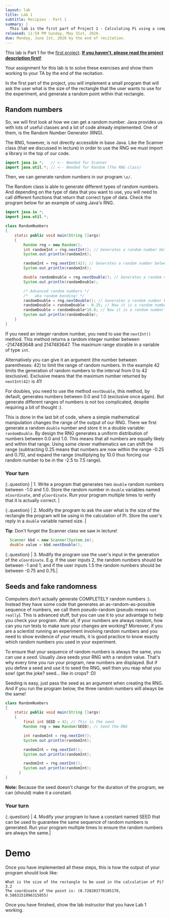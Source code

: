 ```yaml
---
layout: lab
title: Lab 1
subtitle: Recipies - Part 1
summary: |
  This lab is the first part of Project 1 - Calculating Pi using a computer simulation
released: 11:59 PM Sunday, May 31st, 2020.
due: Monday, June 1st, 2020 by the end of recitation.
---
```


This lab is Part 1 for the [first project]({{site.baseurl}}/projects/01). [**If you haven't, please read the project description first!**]({{site.baseurl}}/projects/01)

Your assignment for this lab is to solve these exercises and show them working to your TA by the end of the recitation.

In the first part of the project, you will implement a small program that will ask the user what is the size of the rectangle that the user wants to use for the experiment, and generate a random point within that rectangle.

## Random numbers

So, we will first look at how we can get a random number. Java provides us with lots of useful classes and a lot of code already implemented. One of them, is the Random Number Generator (RNG).

The RNG, however, is not directly accessible in base Java. Like the Scanner class (that we discussed in lecture) in order to use the RNG we must import a library in the top of our code.

```Java
import java.io.*;   // <-- Needed for Scanner
import java.util.*; // <-- Needed for Random (The RNG class)
```

Then, we can generate random numbers in our program `\o/`.

The Random class is able to generate different types of random numbers. And depending on the type of data that you want to use, you will need to call different functions that return that correct type of data.
Check the program below for an example of using Java's RNG.

```Java
import java.io.*;
import java.util.*;

class RandomNumbers
{
    static public void main(String []args)
    {
        Random rng = new Random();
        int randomInt = rng.nextInt(); // Generates a random number between -2147483648 and 2147483647
        System.out.println(randomInt);

        randomInt = rng.nextInt(42); // Generates a random number between 0 and 42 (exclusive)
        System.out.println(randomInt);

        double randomDouble = rng.nextDouble(); // Generates a random number between 0.0 and 1.0 (exclusive)
        System.out.println(randomDouble);

        /* Advanced random numbers */
        /*   aka random bending! */
        randomDouble = rng.nextDouble(); // Generates a random number between 0.0 and 1.0 (exclusive)
        randomDouble = randomDouble - 0.25; // Now it is a random number between -0.25 and 0.75 (exclusive)
        randomDouble = randomDouble*10.0; // Now it is a random number between -2.5 and 7.5 (exclusive)
        System.out.println(randomDouble);
    }
}
```

If you need an integer random number, you need to use the `nextInt()` method. This method returns a random integer number between -2147483648 and 2147483647. The maximum range storable in a variable of type `int`.

Alternatively you can give it an argument (the number between parentheses: 42) to limit the range of random numbers. In the example 42 limits the generation of random numbers to the interval from 0 to 42 (exclusive). Exclusive means that the maximum number returned by `nextInt(42)` is 41!

For doubles, you need to use the method `nextDouble`, this method, by default, generates numbers between 0.0 and 1.0 (exclusive once again). But generate different ranges of numbers is not too complicated, despite requiring a bit of thought :).

This is done in the last bit of code, where a simple mathematical manipulation changes the range of the output of our RNG. There we first generate a random `double` number and store it in a double variable: `randomDouble`. By design the RNG generates a uniform distribution of numbers between 0.0 and 1.0. This means that all numbers are equally likely and within that range. Using some clever mathematics we can shift the range (subtracting 0.25 means that numbers are now within the range -0.25 and 0.75), and expand the range (multiplying by 10.0 thus forcing our random number to be in the -2.5 to 7.5 range).

### Your turn

{:.question}
| 1. Write a program that generates two `double` random numbers between -1.0 and 1.0. Store the random number in `double` variables named `xCoordinate`, and `yCoordinate`. Run your program multiple times to verify that it is actually correct. |

{:.question}
| 2. Modify the program to ask the user what is the size of the rectangle the program will be using in the calculation of Pi. Store the user's reply in a `double` variable named size. |

**Tip**: Don't forget the Scanner class we saw in lecture!
```Java
  Scanner kbd = new Scanner(System.in);
  double value = kbd.nextDouble();
```

{:.question}
| 3. Modify the program use the user's input in the generation of the `xCoordinate`. E.g. if the user inputs 2, the random numbers should be between -1 and 1; and if the user inputs 1.5 the random numbers should be between -0.75 and 0.75.|



## Seeds and fake randomness

Computers don't actually generate COMPLETELY random numbers :). Instead they have some code that generates an as-random-as-possible sequence of numbers, we call them pseudo-random (pseudo means `not really`). This is advanced stuff, but you can use it to your advantage to help you check your program. After all, if your numbers are always random, how can you run tests to make sure your changes are working?
Moreover, if you are a scientist running an experiment involving random numbers and you need to show evidence of your results, it is good practice to know exactly which random numbers you used in your experiment.

To ensure that your sequence of random numbers is always the same, you can use a *seed*. Usually Java seeds your RNG with a random value. That's why every time you run your program, new numbers are displayed.
But if you define a seed and use it to seed the RNG, well then you reap what you sow! (get the joke? seed... like in crops? :D)

Seeding is easy, just pass the seed as an argument when creating the RNG.
And if you run the program below, the three random numbers will always be the same!
```Java
class RandomNumbers
{
    static public void main(String []args)
    {
        final int SEED = 42; // This is the seed
        Random rng = new Random(SEED); // Seed the RNG

        int randomInt = rng.nextInt();
        System.out.println(randomInt);

        randomInt = rng.nextInt();
        System.out.println(randomInt);

        randomInt = rng.nextInt();
        System.out.println(randomInt);
      }
}
```

**Note:** Because the seed doesn't change for the duration of the program, we can (should) make it a constant.


### Your turn

{:.question}
| 4. Modify your program to have a constant named SEED that can be used to guarantee the same sequence of random numbers is generated. Run your program multiple times to ensure the random numbers are always the same.|



# Demo

Once you have implemented all these steps, this is how the output of your program should look like:

```
What is the size of the rectangle to be used in the calculation of Pi?
3.2
The coordinate of the point is: (0.728203776105178, 0.5863151096315055)
```

Once you have finished, show the lab instructor that you have Lab 1 working.
